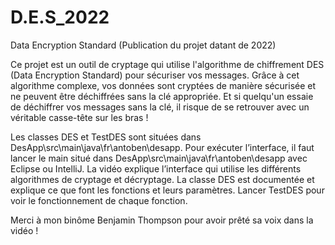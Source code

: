 # D.E.S_2022

Data Encryption Standard (Publication du projet datant de 2022)

Ce projet est un outil de cryptage qui utilise l'algorithme de chiffrement DES (Data Encryption Standard) pour sécuriser vos messages.
Grâce à cet algorithme complexe, vos données sont cryptées de manière sécurisée et ne peuvent être déchiffrées sans la clé appropriée.
Et si quelqu'un essaie de déchiffrer vos messages sans la clé, il risque de se retrouver avec un véritable casse-tête sur les bras !

Les classes DES et TestDES sont situées dans DesApp\src\main\java\fr\antoben\desapp.
Pour exécuter l’interface, il faut lancer le main situé dans DesApp\src\main\java\fr\antoben\desapp
avec Eclipse ou IntelliJ.
La vidéo explique l’interface qui utilise les différents algorithmes de cryptage et décryptage.
La classe DES est documentée et explique ce que font les fonctions et leurs paramètres.
Lancer TestDES pour voir le fonctionnement de chaque fonction.

Merci à mon binôme Benjamin Thompson pour avoir prêté sa voix dans la vidéo !
